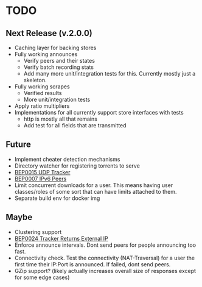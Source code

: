 # TODO

## Next Release (v.2.0.0)
- Caching layer for backing stores
- Fully working announces
    - Verify peers and their states
    - Verify batch recording stats
    - Add many more unit/integration tests for this. Currently mostly just a skeleton.
- Fully working scrapes
    - Verified results
    - More unit/integration tests
- Apply ratio multipliers
- Implementations for all currently support store interfaces with tests
    - http is mostly all that remains
    - Add test for all fields that are transmitted
    
    
## Future
- Implement cheater detection mechanisms
- Directory watcher for registering torrents to serve
- [BEP0015 UDP Tracker](http://bittorrent.org/beps/bep_0015.html)
- [BEP0007 IPv6 Peers](http://bittorrent.org/beps/bep_0007.html)
- Limit concurrent downloads for a user. This means having user classes/roles of some sort that can
have limits attached to them.
- Separate build env for docker img

## Maybe
- Clustering support
- [BEP0024 Tracker Returns External IP](http://bittorrent.org/beps/bep_0024.html)
- Enforce announce intervals. Dont send peers for people announcing too fast.
- Connectivity check. Test the connectivity (NAT-Traversal) for a user the first time their IP:Port is
announced. If failed, dont send peers.
- GZip support? (likely actually increases overall size of responses except for some edge cases)